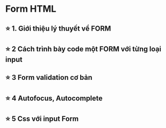 # Form HTML

## ⭐ 1. Giới thiệu lý thuyết về FORM

## ⭐ 2 Cách trình bày code một FORM với từng loại input

## ⭐ 3 Form validation cơ bản

## ⭐ 4 Autofocus, Autocomplete

## ⭐ 5 Css với input Form